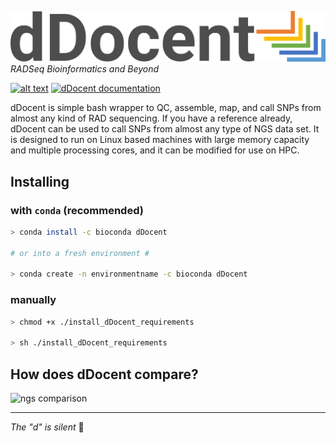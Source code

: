 ![logo](logo.png)
_RADSeq Bioinformatics and Beyond_

[![alt text](https://anaconda.org/bioconda/ddocent/badges/downloads.svg)](https://anaconda.org/bioconda/ddocent) 
[![dDocent documentation](https://img.shields.io/badge/documentation-website-informational?logo=Read%20The%20Docs&logoColor=white)](https://www.ddocent.com)

dDocent is simple bash wrapper to QC, assemble, map, and call SNPs from almost any kind of RAD sequencing. If you have a reference already, dDocent can be used to call SNPs from almost any type of NGS data set. It is designed to run on Linux based machines with large memory capacity and multiple processing cores, and it can be modified for use on HPC. 

## Installing

### with `conda` (recommended)
```bash
> conda install -c bioconda dDocent

# or into a fresh environment #

> conda create -n environmentname -c bioconda dDocent

```

### manually
```bash
> chmod +x ./install_dDocent_requirements

> sh ./install_dDocent_requirements
```

## How does dDocent compare?

![ngs comparison](https://github.com/jpuritz/dDocent/blob/master/Sample%20Comparsion.png)

-----

_The "d" is silent_ 🤫

